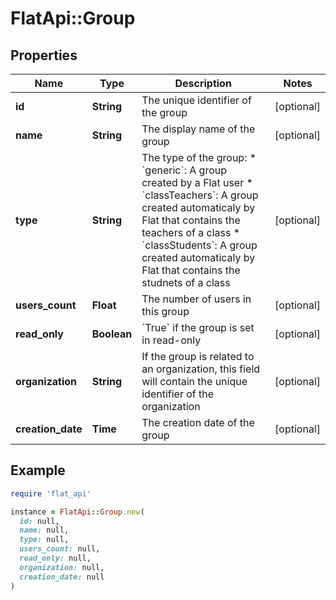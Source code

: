 # FlatApi::Group

## Properties

| Name | Type | Description | Notes |
| ---- | ---- | ----------- | ----- |
| **id** | **String** | The unique identifier of the group | [optional] |
| **name** | **String** | The display name of the group | [optional] |
| **type** | **String** | The type of the group: * &#x60;generic&#x60;: A group created by a Flat user * &#x60;classTeachers&#x60;: A group created automaticaly by Flat that contains   the teachers of a class * &#x60;classStudents&#x60;: A group created automaticaly by Flat that contains   the studnets of a class  | [optional] |
| **users_count** | **Float** | The number of users in this group | [optional] |
| **read_only** | **Boolean** | &#x60;True&#x60; if the group is set in read-only  | [optional] |
| **organization** | **String** | If the group is related to an organization, this field will contain the unique identifier of the organization  | [optional] |
| **creation_date** | **Time** | The creation date of the group | [optional] |

## Example

```ruby
require 'flat_api'

instance = FlatApi::Group.new(
  id: null,
  name: null,
  type: null,
  users_count: null,
  read_only: null,
  organization: null,
  creation_date: null
)
```


